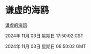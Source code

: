 # 谦虚的海鸥
[谦虚的海鸥](http://219.139.197.74:56308/qxdho/course/base/hotlink/index.php)

2024年 11月 03日 星期日 17:50:02 CST

2024年 11月 03日 星期日 09:50:02 GMT
